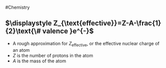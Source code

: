 #Chemistry 
## $\displaystyle Z_{\text{effective}}=Z-A-\frac{1}{2}\text{\# valence }e^{-}$
* A rough approximation for $\displaystyle Z_{\text{effective}}$, or the effective nuclear charge of an atom
* $\displaystyle Z$ is the number of protons in the atom
* $\displaystyle A$ is the mass of the atom
